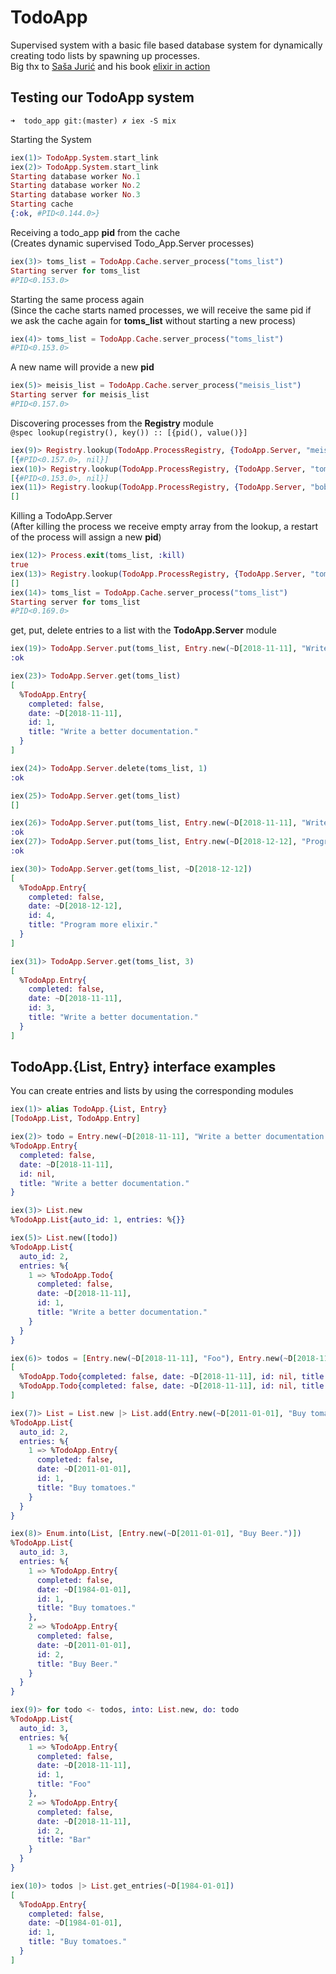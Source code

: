 # TodoApp

Supervised system with a basic file based database system for dynamically creating todo lists by spawning up processes.  
Big thx to [Saša Jurić](https://twitter.com/sasajuric) and his book [elixir in action](https://www.manning.com/books/elixir-in-action-second-edition)  

## Testing our TodoApp system

`➜  todo_app git:(master) ✗ iex -S mix`

Starting the System

```elixir
iex(1)> TodoApp.System.start_link
iex(2)> TodoApp.System.start_link
Starting database worker No.1
Starting database worker No.2
Starting database worker No.3
Starting cache
{:ok, #PID<0.144.0>}
```

Receiving a todo_app __pid__ from the cache  
(Creates dynamic supervised Todo_App.Server processes)
```elixir
iex(3)> toms_list = TodoApp.Cache.server_process("toms_list")
Starting server for toms_list
#PID<0.153.0>
```

Starting the same process again  
(Since the cache starts named processes, we will receive the same pid if we ask the cache again for __toms_list__ without starting a new process)
```elixir
iex(4)> toms_list = TodoApp.Cache.server_process("toms_list")
#PID<0.153.0>
```

A new name will provide a new __pid__
```elixir
iex(5)> meisis_list = TodoApp.Cache.server_process("meisis_list")
Starting server for meisis_list
#PID<0.157.0>
```

Discovering processes from the __Registry__ module  
`@spec lookup(registry(), key()) :: [{pid(), value()}]`
```elixir
iex(9)> Registry.lookup(TodoApp.ProcessRegistry, {TodoApp.Server, "meisis_list"})
[{#PID<0.157.0>, nil}]
iex(10)> Registry.lookup(TodoApp.ProcessRegistry, {TodoApp.Server, "toms_list"})
[{#PID<0.153.0>, nil}]
iex(11)> Registry.lookup(TodoApp.ProcessRegistry, {TodoApp.Server, "bobs_list"})
[]
```

Killing a TodoApp.Server  
(After killing the process we receive empty array from the lookup, a restart of the process will assign a new __pid__)  
```elixir
iex(12)> Process.exit(toms_list, :kill)
true
iex(13)> Registry.lookup(TodoApp.ProcessRegistry, {TodoApp.Server, "toms_list"})
[]
iex(14)> toms_list = TodoApp.Cache.server_process("toms_list")
Starting server for toms_list
#PID<0.169.0>
```

get, put, delete entries to a list with the __TodoApp.Server__ module

```elixir
iex(19)> TodoApp.Server.put(toms_list, Entry.new(~D[2018-11-11], "Write a better documentation."))
:ok

iex(23)> TodoApp.Server.get(toms_list)
[
  %TodoApp.Entry{
    completed: false,
    date: ~D[2018-11-11],
    id: 1,
    title: "Write a better documentation."
  }
]

iex(24)> TodoApp.Server.delete(toms_list, 1)
:ok

iex(25)> TodoApp.Server.get(toms_list)
[]

iex(26)> TodoApp.Server.put(toms_list, Entry.new(~D[2018-11-11], "Write a better documentation."))
:ok
iex(27)> TodoApp.Server.put(toms_list, Entry.new(~D[2018-12-12], "Program more elixir."))
:ok

iex(30)> TodoApp.Server.get(toms_list, ~D[2018-12-12])
[
  %TodoApp.Entry{
    completed: false,
    date: ~D[2018-12-12],
    id: 4,
    title: "Program more elixir."
  }
]

iex(31)> TodoApp.Server.get(toms_list, 3)
[
  %TodoApp.Entry{
    completed: false,
    date: ~D[2018-11-11],
    id: 3,
    title: "Write a better documentation."
  }
]
```

## TodoApp.{List, Entry} interface examples

You can create entries and lists by using the corresponding modules

```elixir
iex(1)> alias TodoApp.{List, Entry}
[TodoApp.List, TodoApp.Entry]

iex(2)> todo = Entry.new(~D[2018-11-11], "Write a better documentation.")
%TodoApp.Entry{
  completed: false,
  date: ~D[2018-11-11],
  id: nil,
  title: "Write a better documentation."
}

iex(3)> List.new
%TodoApp.List{auto_id: 1, entries: %{}}

iex(5)> List.new([todo])
%TodoApp.List{
  auto_id: 2,
  entries: %{
    1 => %TodoApp.Todo{
      completed: false,
      date: ~D[2018-11-11],
      id: 1,
      title: "Write a better documentation."
    }
  }
}

iex(6)> todos = [Entry.new(~D[2018-11-11], "Foo"), Entry.new(~D[2018-11-11], "Bar")]
[
  %TodoApp.Todo{completed: false, date: ~D[2018-11-11], id: nil, title: "Foo"},
  %TodoApp.Todo{completed: false, date: ~D[2018-11-11], id: nil, title: "Bar"}
]

iex(7)> List = List.new |> List.add(Entry.new(~D[2011-01-01], "Buy tomatoes."))
%TodoApp.List{
  auto_id: 2,
  entries: %{
    1 => %TodoApp.Entry{
      completed: false,
      date: ~D[2011-01-01],
      id: 1,
      title: "Buy tomatoes."
    }
  }
}

iex(8)> Enum.into(List, [Entry.new(~D[2011-01-01], "Buy Beer.")])
%TodoApp.List{
  auto_id: 3,
  entries: %{
    1 => %TodoApp.Entry{
      completed: false,
      date: ~D[1984-01-01],
      id: 1,
      title: "Buy tomatoes."
    },
    2 => %TodoApp.Entry{
      completed: false,
      date: ~D[2011-01-01],
      id: 2,
      title: "Buy Beer."
    }
  }
}

iex(9)> for todo <- todos, into: List.new, do: todo
%TodoApp.List{
  auto_id: 3,
  entries: %{
    1 => %TodoApp.Entry{
      completed: false,
      date: ~D[2018-11-11],
      id: 1,
      title: "Foo"
    },
    2 => %TodoApp.Entry{
      completed: false,
      date: ~D[2018-11-11],
      id: 2,
      title: "Bar"
    }
  }
}

iex(10)> todos |> List.get_entries(~D[1984-01-01])
[
  %TodoApp.Entry{
    completed: false,
    date: ~D[1984-01-01],
    id: 1,
    title: "Buy tomatoes."
  }
]

```